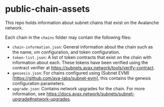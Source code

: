 # public-chain-assets

This repo holds information about subnet chains that exist on the Avalanche
network.

Each chain in the `chains` folder may contain the following files:
- `chain-information.json`: General information about the chain such as the
  name, vm configuration, and token configuration.
- `token-list.json`: A list of token contracts that exist on the chain with
  information about each. These tokens have been verified using the contract
  verifier at https://subnets.avax.network/tools/verify-contract.
- `gensesis.json`: For chains configured using
  (Subnet EVM)[https://github.com/ava-labs/subnet-evm], this contains the
  genesis configuration parameters.
- `upgrade.json`: Contains network upgrades for the chain. For more
  information, see 
  https://docs.avax.network/subnets/subnet-upgrade#network-upgrades.
